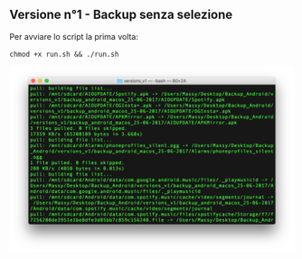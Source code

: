 ## Versione n°1 - Backup senza selezione ##

Per avviare lo script la prima volta:

    chmod +x run.sh && ./run.sh 

![Alt text](https://raw.githubusercontent.com/Fast0n/Backup_Android/master/version_v1/img/1.png?raw=true "Avvio script, Avvio Backup")